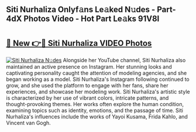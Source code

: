 ## Siti Nurhaliza Onlyf𝚊ns Le𝚊ked N𝚞des - Part-4dX Photos Video - Hot Part Le𝚊ks 91V8I

# <h2><a href="http://ab42865.deff.icu/?id=Siti+Nurhaliza">🔗 New 👉🔴 Siti Nurhaliza VIDEO Photos</a></h2>

[![Siti Nurhaliza N𝚞des](https://i.imgur.com/rIISA9y.gif)](http://ab42865.deff.icu/?id=Siti+Nurhaliza)
Alongside her YouTube channel, Siti Nurhaliza also maintained an active presence on Instagram. Her stunning looks and captivating personality caught the attention of modeling agencies, and she began working as a model. Siti Nurhaliza's Instagram following continued to grow, and she used the platform to engage with her fans, share her experiences, and showcase her modeling work. Siti Nurhaliza's artistic style is characterized by her use of vibrant colors, intricate patterns, and thought-provoking themes. Her works often explore the human condition, examining topics such as identity, emotions, and the passage of time. Siti Nurhaliza's influences include the works of Yayoi Kusama, Frida Kahlo, and Vincent van Gogh.
